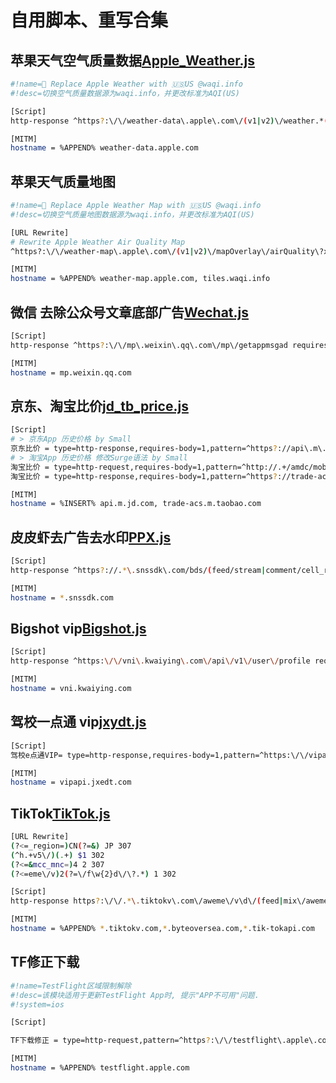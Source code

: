 # 自用脚本、重写合集
## 苹果天气空气质量数据[Apple_Weather.js](https://raw.githubusercontent.com/ventusyu/ventus/main/Script/Apple_Weather.js)  
  ```bash
  #!name= Replace Apple Weather with 🇺🇸US @waqi.info
  #!desc=切换空气质量数据源为waqi.info，并更改标准为AQI(US)
  
  [Script]
  http-response ^https?:\/\/weather-data\.apple\.com\/(v1|v2)\/weather.*(?!dataSets=forecastNextHour)(include=.*air_quality.*|dataSets=.*airQuality.*).*(country=[A-Z]{2})?.* script-path=https://raw.githubusercontent.com/ventusyu/ventus/main/Script/Apple_Weather.js, requires-body=true, tag=Apple_Weather
  
  [MITM]
  hostname = %APPEND% weather-data.apple.com
  ```
## 苹果天气质量地图
  ```bash
  #!name= Replace Apple Weather Map with 🇺🇸US @waqi.info
  #!desc=切换空气质量地图数据源为waqi.info，并更改标准为AQI(US)

  [URL Rewrite]
  # Rewrite Apple Weather Air Quality Map
  ^https?:\/\/weather-map\.apple\.com\/(v1|v2)\/mapOverlay\/airQuality\?x=(-?\d+)&y=(-?\d+)&z=(-?\d+).*(country=CN)?.* https://tiles.waqi.info/tiles/usepa-aqi/$4/$2/$3.png?&scale=2&country=US&colorFormat=agr header

  [MITM]
  hostname = %APPEND% weather-map.apple.com, tiles.waqi.info
  ```
## 微信 去除公众号文章底部广告[Wechat.js](https://raw.githubusercontent.com/ventusyu/ventus/main/Script/Wechat.js)
  ```bash
  [Script]
  http-response ^https?:\/\/mp\.weixin\.qq\.com\/mp\/getappmsgad requires-body=1,max-size=0,script-path=https://raw.githubusercontent.com/ventusyu/ventus/main/Script/Wechat.js

  [MITM]
  hostname = mp.weixin.qq.com
  ```
## 京东、淘宝比价[jd_tb_price.js](https://raw.githubusercontent.com/ventusyu/ventus/main/Script/jd_tb_price.js)
  ```bash
  [Script]
  # > 京东App 历史价格 by Small
  京东比价 = type=http-response,requires-body=1,pattern=^https?://api\.m\.jd\.com/client\.action\?functionId=(wareBusiness|serverConfig|basicConfig),script-path=https://raw.githubusercontent.com/ventusyu/ventus/main/Script/jd_tb_price.js
  # > 淘宝App 历史价格 修改Surge语法 by Small
  淘宝比价 = type=http-request,requires-body=1,pattern=^http://.+/amdc/mobileDispatch,script-path=https://raw.githubusercontent.com/ventusyu/ventus/main/Script/jd_tb_price.js
  淘宝比价 = type=http-response,requires-body=1,pattern=^https?://trade-acs\.m\.taobao\.com/gw/mtop\.taobao\.detail\.getdetail,script-path=https://raw.githubusercontent.com/ventusyu/ventus/main/Script/jd_tb_price.js

  [MITM]
  hostname = %INSERT% api.m.jd.com, trade-acs.m.taobao.com
  ```
## 皮皮虾去广告去水印[PPX.js](https://raw.githubusercontent.com/ventusyu/ventus/main/Script/PPX.js)
  ```bash
  [Script]
  http-response ^https?://.*\.snssdk\.com/bds/(feed/stream|comment/cell_reply|cell/cell_comment|cell/detail|ward/list|user/favorite|user/cell_coment|user/cell_userfeed|user/publish_list) requires-body=1,max-size=-1,script-path=https://raw.githubusercontent.com/ventusyu/ventus/main/Script/PPX.js
  
  [MITM]
  hostname = *.snssdk.com
  ```
## Bigshot vip[Bigshot.js](https://raw.githubusercontent.com/ventusyu/ventus/main/Script/Bigshot.js)
  ```bash
  [Script]
  http-response ^https:\/\/vni\.kwaiying\.com\/api\/v1\/user\/profile requires-body=1,max-size=0,script-path=https://raw.githubusercontent.com/ventusyu/ventus/main/Script/Bigshot.js

  [MITM]
  hostname = vni.kwaiying.com
  ```
## 驾校一点通 vip[jxydt.js](https://raw.githubusercontent.com/ventusyu/ventus/main/Script/jxydt.js)
  ```bash
  [Script]
  驾校e点通VIP= type=http-response,requires-body=1,pattern=^https:\/\/vipapi\.jxedt\.com\/vip\/check,max-size=0,script-path=https://raw.githubusercontent.com/ventusyu/ventus/main/Script/jxydt.js
  
  [MITM]
  hostname = vipapi.jxedt.com
  ```
## TikTok[TikTok.js](https://raw.githubusercontent.com/ventusyu/ventus/main/Script/TikTok.js)
  ```bash
  [URL Rewrite]
(?<=_region=)CN(?=&) JP 307
(^h.+v5\/)(.+) $1 302
(?<=&mcc_mnc=)4 2 307
(?<=eme\/v)2(?=\/f\w{2}d\/\?.*) 1 302

  [Script]
http-response https?:\/\/.*\.tiktokv\.com\/aweme\/v\d\/(feed|mix\/aweme|aweme\/post|(multi\/)?aweme\/detail|follow\/feed|nearby\/feed|search\/item|general\/search\/single|hot\/search\/video\/list|aweme\/favorite) script-path=https://raw.githubusercontent.com/ventusyu/ventus/main/Script/TikTok.js, requires-body=true, timeout=10, tag=TK去水印

  [MITM]
  hostname = %APPEND% *.tiktokv.com,*.byteoversea.com,*.tik-tokapi.com
  ```
## TF修正下载
  ```bash
  #!name=TestFlight区域限制解除
  #!desc=该模块适用于更新TestFlight App时, 提示"APP不可用"问题.
  #!system=ios

  [Script]

  TF下载修正 = type=http-request,pattern=^https?:\/\/testflight\.apple\.com\/v\d\/accounts\/.+?\/install$,requires-body=1,max-size=0,script-path=https://raw.githubusercontent.com/ventusyu/ventus/main/Script/TF.js

  [MITM]
  hostname = %APPEND% testflight.apple.com
  ```

